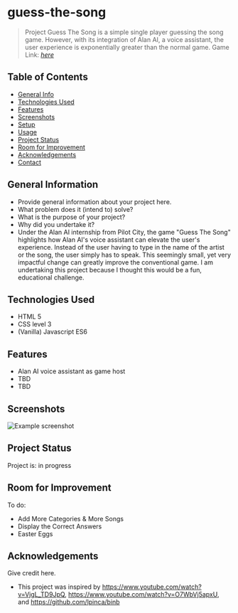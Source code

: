 # guess-the-song
> Project Guess The Song is a simple single player guessing the song game. However, with its integration of Alan AI, a voice assistant, the user experience is exponentially greater than the normal game.
> Game Link: [_here_](https://bit.ly/3huxoxN)

## Table of Contents
* [General Info](#general-information)
* [Technologies Used](#technologies-used)
* [Features](#features)
* [Screenshots](#screenshots)
* [Setup](#setup)
* [Usage](#usage)
* [Project Status](#project-status)
* [Room for Improvement](#room-for-improvement)
* [Acknowledgements](#acknowledgements)
* [Contact](#contact)
<!-- * [License](#license) -->


## General Information
- Provide general information about your project here.
- What problem does it (intend to) solve?
- What is the purpose of your project?
- Why did you undertake it?
- Under the Alan AI internship from Pilot City, the game "Guess The Song" highlights how Alan AI's voice assistant can elevate the user's experience. Instead of the user having to type in the name of the artist or the song, the user simply has to speak. This seemingly small, yet very impactful change can greatly improve the conventional game. I am undertaking this project because I thought this would be a fun, educational challenge.


## Technologies Used
- HTML 5
- CSS level 3 
- (Vanilla) Javascript ES6


## Features
- Alan AI voice assistant as game host
- TBD
- TBD


## Screenshots
![Example screenshot](./img/Milestone5.png)


## Project Status
Project is: in progress

## Room for Improvement
To do:
- Add More Categories & More Songs
- Display the Correct Answers
- Easter Eggs


## Acknowledgements
Give credit here.
- This project was inspired by https://www.youtube.com/watch?v=VjgL_TD9JpQ, https://www.youtube.com/watch?v=O7WbVj5apxU, and https://github.com/lpinca/binb
